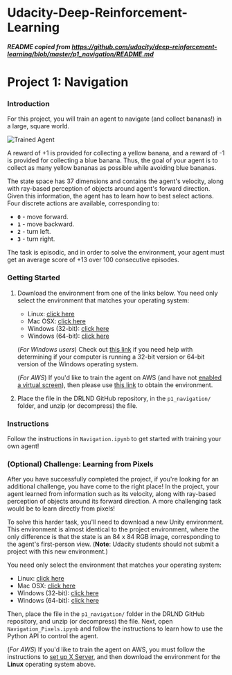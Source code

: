 # Udacity-Deep-Reinforcement-Learning

***README copied from https://github.com/udacity/deep-reinforcement-learning/blob/master/p1_navigation/README.md***

[//]: # (Image References)

[image1]: https://user-images.githubusercontent.com/10624937/42135619-d90f2f28-7d12-11e8-8823-82b970a54d7e.gif "Trained Agent"

# Project 1: Navigation

### Introduction

For this project, you will train an agent to navigate (and collect bananas!) in a large, square world.  

![Trained Agent][image1]

A reward of +1 is provided for collecting a yellow banana, and a reward of -1 is provided for collecting a blue banana.  Thus, the goal of your agent is to collect as many yellow bananas as possible while avoiding blue bananas.  

The state space has 37 dimensions and contains the agent's velocity, along with ray-based perception of objects around agent's forward direction.  Given this information, the agent has to learn how to best select actions.  Four discrete actions are available, corresponding to:
- **`0`** - move forward.
- **`1`** - move backward.
- **`2`** - turn left.
- **`3`** - turn right.

The task is episodic, and in order to solve the environment, your agent must get an average score of +13 over 100 consecutive episodes.

### Getting Started

1. Download the environment from one of the links below.  You need only select the environment that matches your operating system:
    - Linux: [click here](https://s3-us-west-1.amazonaws.com/udacity-drlnd/P1/Banana/Banana_Linux.zip)
    - Mac OSX: [click here](https://s3-us-west-1.amazonaws.com/udacity-drlnd/P1/Banana/Banana.app.zip)
    - Windows (32-bit): [click here](https://s3-us-west-1.amazonaws.com/udacity-drlnd/P1/Banana/Banana_Windows_x86.zip)
    - Windows (64-bit): [click here](https://s3-us-west-1.amazonaws.com/udacity-drlnd/P1/Banana/Banana_Windows_x86_64.zip)
    
    (_For Windows users_) Check out [this link](https://support.microsoft.com/en-us/help/827218/how-to-determine-whether-a-computer-is-running-a-32-bit-version-or-64) if you need help with determining if your computer is running a 32-bit version or 64-bit version of the Windows operating system.

    (_For AWS_) If you'd like to train the agent on AWS (and have not [enabled a virtual screen](https://github.com/Unity-Technologies/ml-agents/blob/master/docs/Training-on-Amazon-Web-Service.md)), then please use [this link](https://s3-us-west-1.amazonaws.com/udacity-drlnd/P1/Banana/Banana_Linux_NoVis.zip) to obtain the environment.

2. Place the file in the DRLND GitHub repository, in the `p1_navigation/` folder, and unzip (or decompress) the file. 

### Instructions

Follow the instructions in `Navigation.ipynb` to get started with training your own agent!  

### (Optional) Challenge: Learning from Pixels

After you have successfully completed the project, if you're looking for an additional challenge, you have come to the right place!  In the project, your agent learned from information such as its velocity, along with ray-based perception of objects around its forward direction.  A more challenging task would be to learn directly from pixels!

To solve this harder task, you'll need to download a new Unity environment.  This environment is almost identical to the project environment, where the only difference is that the state is an 84 x 84 RGB image, corresponding to the agent's first-person view.  (**Note**: Udacity students should not submit a project with this new environment.)

You need only select the environment that matches your operating system:
- Linux: [click here](https://s3-us-west-1.amazonaws.com/udacity-drlnd/P1/Banana/VisualBanana_Linux.zip)
- Mac OSX: [click here](https://s3-us-west-1.amazonaws.com/udacity-drlnd/P1/Banana/VisualBanana.app.zip)
- Windows (32-bit): [click here](https://s3-us-west-1.amazonaws.com/udacity-drlnd/P1/Banana/VisualBanana_Windows_x86.zip)
- Windows (64-bit): [click here](https://s3-us-west-1.amazonaws.com/udacity-drlnd/P1/Banana/VisualBanana_Windows_x86_64.zip)

Then, place the file in the `p1_navigation/` folder in the DRLND GitHub repository, and unzip (or decompress) the file.  Next, open `Navigation_Pixels.ipynb` and follow the instructions to learn how to use the Python API to control the agent.

(_For AWS_) If you'd like to train the agent on AWS, you must follow the instructions to [set up X Server](https://github.com/Unity-Technologies/ml-agents/blob/master/docs/Training-on-Amazon-Web-Service.md), and then download the environment for the **Linux** operating system above.

